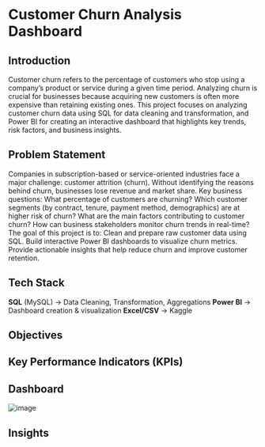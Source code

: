 # Customer Churn Analysis Dashboard

## Introduction
Customer churn refers to the percentage of customers who stop using a company’s product or service during a given time period. Analyzing churn is crucial for businesses because acquiring new customers is often more expensive than retaining existing ones. This project focuses on analyzing customer churn data using SQL for data cleaning and transformation, and Power BI for creating an interactive dashboard that highlights key trends, risk factors, and business insights.

## Problem Statement
Companies in subscription-based or service-oriented industries face a major challenge: customer attrition (churn). Without identifying the reasons behind churn, businesses lose revenue and market share.
Key business questions:
What percentage of customers are churning?
Which customer segments (by contract, tenure, payment method, demographics) are at higher risk of churn?
What are the main factors contributing to customer churn?
How can business stakeholders monitor churn trends in real-time?
The goal of this project is to:
Clean and prepare raw customer data using SQL.
Build interactive Power BI dashboards to visualize churn metrics.
Provide actionable insights that help reduce churn and improve customer retention.

## Tech Stack
**SQL** (MySQL) → Data Cleaning, Transformation, Aggregations
**Power BI** → Dashboard creation & visualization
**Excel/CSV** → Kaggle

## Objectives

  
## Key Performance Indicators (KPIs)


## Dashboard
![image]()

## Insights


